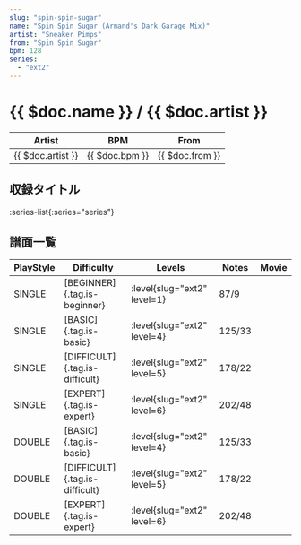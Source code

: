 ```yaml
---
slug: "spin-spin-sugar"
name: "Spin Spin Sugar (Armand's Dark Garage Mix)"
artist: "Sneaker Pimps"
from: "Spin Spin Sugar"
bpm: 128
series:
  - "ext2"
---
```


# {{ $doc.name }} / {{ $doc.artist }}

|Artist|BPM|From|
|------|---|----|
|{{ $doc.artist }}|{{ $doc.bpm }}|{{ $doc.from }}|

## 収録タイトル

:series-list{:series="series"}

## 譜面一覧

|PlayStyle|Difficulty|Levels|Notes|Movie|
|---------|----------|------|-----|-----|
|SINGLE|[BEGINNER]{.tag.is-beginner}|<div class="field is-grouped is-grouped-multiline"> :level{slug="ext2" level=1}</div>|87/9||
|SINGLE|[BASIC]{.tag.is-basic}|<div class="field is-grouped is-grouped-multiline"> :level{slug="ext2" level=4}</div>|125/33||
|SINGLE|[DIFFICULT]{.tag.is-difficult}|<div class="field is-grouped is-grouped-multiline"> :level{slug="ext2" level=5}</div>|178/22||
|SINGLE|[EXPERT]{.tag.is-expert}|<div class="field is-grouped is-grouped-multiline"> :level{slug="ext2" level=6}</div>|202/48||
|DOUBLE|[BASIC]{.tag.is-basic}|<div class="field is-grouped is-grouped-multiline"> :level{slug="ext2" level=4}</div>|125/33||
|DOUBLE|[DIFFICULT]{.tag.is-difficult}|<div class="field is-grouped is-grouped-multiline"> :level{slug="ext2" level=5}</div>|178/22||
|DOUBLE|[EXPERT]{.tag.is-expert}|<div class="field is-grouped is-grouped-multiline"> :level{slug="ext2" level=6}</div>|202/48||

